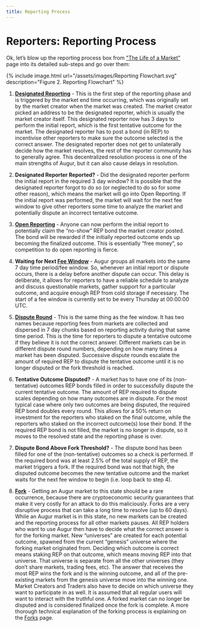 ```yaml
---
title: Reporting Process
---
```


# Reporters: Reporting Process

Ok, let’s blow up the reporting process box from ["The Life of a Market"](https://augur.guide/1-getting-started/the-life-of-a-market.html) page into its detailed sub-steps and go over them:

<div class="center">
{% include image.html url="/assets/images/Reporting Flowchart.svg" description="Figure 2. Reporting Flowchart" %}
</div>

1. [**Designated Reporting**](https://augur.guide/glossary.html#Designated%20Reporting%20Phase) - This is the first step of the reporting phase and is triggered by the market end time occurring, which was originally set by the market creator when the market was created. The market creator picked an address to be the designated reporter, which is usually the market creator itself. This designated reporter now has 3 days to perform the initial report, which is the first tentative outcome for the market. The designated reporter has to post a bond (in REP) to incentivise other reporters to make sure the outcome selected is the correct answer. The designated reporter does not get to unilaterally decide how the market resolves, the rest of the reporter community has to generally agree. This decentralized resolution process is one of the main strengths of Augur, but it can also cause delays in resolution.

2. **Designated Reporter Reported?** - Did the designated reporter perform the initial report in the required 3 day window? It is possible that the designated reporter forgot to do so (or neglected to do so for some other reason), which means the market will go into Open Reporting. If the initial report was performed, the market will wait for the next fee window to give other reporters some time to analyze the market and potentially dispute an incorrect tentative outcome.

3. [**Open Reporting**](https://augur.guide/glossary.html#Open%20Reporting%20Phase) - Anyone can now perform the initial report to potentially claim the “no-show” REP bond the market creator posted. The bond will be rewarded if the initially reported outcome ends up becoming the finalized outcome. This is essentially “free money”, so competition to do open reporting is fierce.

4. **Waiting for Next [Fee Window](https://augur.guide/glossary.html#Fee%20Window)** - Augur groups all markets into the same 7 day time period/fee window. So, whenever an initial report or dispute occurs, there is a delay before another dispute can occur. This delay is deliberate, it allows for reporters to have a reliable schedule to analyze and discuss questionable markets, gather support for a particular outcome, and acquire enough REP from cold storage if necessary. The start of a fee window is currently set to be every Thursday at 00:00:00 UTC. 

5. [**Dispute Round**](https://augur.guide/glossary.html#Dispute%20Round) - This is the same thing as the fee window. It has two names because reporting fees from markets are collected and dispersed in 7 day chunks based on reporting activity during that same time period. This is the time for reporters to dispute a tentative outcome if they believe it is not the correct answer. Different markets can be in different dispute round numbers, depending on how many times a market has been disputed. Successive dispute rounds escalate the amount of required REP to dispute the tentative outcome until it is no longer disputed or the fork threshold is reached. 

6. **Tentative Outcome Disputed?** - A market has to have one of its (non-tentative) outcomes REP bonds filled in order to successfully dispute the current tentative outcome. The amount of REP required to dispute scales depending on how many outcomes are in dispute. For the most typical case where only two outcomes are being disputed, the required REP bond doubles every round. This allows for a 50% return on investment for the reporters who staked on the final outcome, while the reporters who staked on the incorrect outcome(s) lose their bond. If the required REP bond is not filled, the market is no longer in dispute, so it moves to the resolved state and the reporting phase is over.

7. **Dispute Bond Above Fork Threshold?** - The dispute bond has been filled for one of the (non-tentative) outcomes so a check is performed. If the required bond was at least 2.5% of the total supply of REP, the market triggers a fork. If the required bond was not that high, the disputed outcome becomes the new tentative outcome and the market waits for the next fee window to begin (i.e. loop back to step 4).

8. [**Fork**](https://augur.guide/glossary.html#Fork) - Getting an Augur market to this state should be a rare occurrence, because there are cryptoeconomic security guarantees that make it very costly for an attack to do this maliciously. Forks are a very disruptive process that can take a long time to resolve (up to 60 days). While an Augur market is in this state, no new markets can be created and the reporting process for all other markets pauses. All REP holders who want to use Augur then have to decide what the correct answer is for the forking market. New “universes” are created for each potential outcome, spawned from the current “genesis” universe where the forking market originated from. Deciding which outcome is correct means staking REP on that outcome, which means moving REP into that universe. That universe is separate from all the other universes (they don’t share markets, trading fees, etc). The answer that receives the most REP wins the fork and is the winning outcome, and all of the pre-existing markets from the genesis universe move into the winning one. Market Creators and Traders also have to decide on which universe they want to participate in as well. It is assumed that all regular users will want to interact with the truthful one. A forked market can no longer be disputed and is considered finalized once the fork is complete. A more thorough technical explanation of the forking process is explaining on the [Forks](https://augur.guide/4-reporters/3-forks.html) page.
